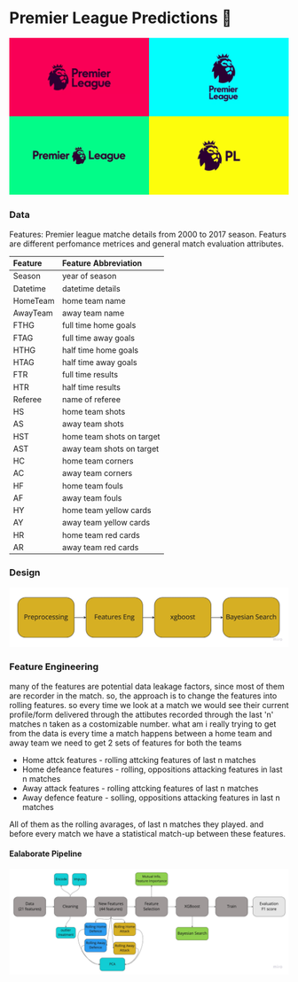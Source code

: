 # Premier League Predictions :england:
![poster](rd_fils/RemoteQueasyAmericancrow-size_restricted.gif)
### Data
Features:
Premier league matche details from 2000 to 2017 season. Featurs are different perfomance metrices and general match evaluation attributes.
<!-- ![poster](rd_fils/features.jpg) -->

| Feature | Feature Abbreviation     | 
| :-------- | :------- | 
|Season  | year of season  | 
| Datetime |datetime details  | 
| HomeTeam |  home team name| 
|  AwayTeam| away team name | 
| FTHG | full time home goals | 
| FTAG |  full time away goals| 
| HTHG |  half time home goals| 
|  HTAG| half time away goals | 
| FTR | full time results | 
|  HTR|  half time results| 
|  Referee|  name of referee | 
| HS | home team shots | 
| AS |  away team shots| 
| HST |  home team shots on target| 
|  AST|  away team shots on target| 
|  HC|  home team corners| 
|  AC| away team corners | 
|  HF| home team fouls | 
|  AF|  away team fouls| 
| HY |  home team yellow cards| 
| AY | away team yellow cards| 
| HR |  home team red cards| 
| AR | away team red cards| 


### Design
![poster](rd_fils/workflow.jpg)

### Feature Engineering
many of the features are potential data leakage factors, since most of them are recorder in the match. so, the approach is to change the features into  rolling features. so every time we look at a match we would see their current profile/form delivered through the attibutes recorded through the last 'n' matches n taken as a costomizable number.
what am i really trying to get from the data is every time a match happens between a home team and away team we need to get 2 sets of features for both the teams
- Home attck features - rolling attcking features of last n matches
- Home defeance features - rolling, oppositions attacking features in last n matches
- Away attack features - rolling attcking features of last n matches
- Away defence feature - solling, oppositions attacking features in last n matches

All of them as the rolling avarages, of last n matches they played. and before every match we have a statistical match-up between these features.


#### Ealaborate Pipeline

![poster](rd_fils/elaborate_flow.jpg)
